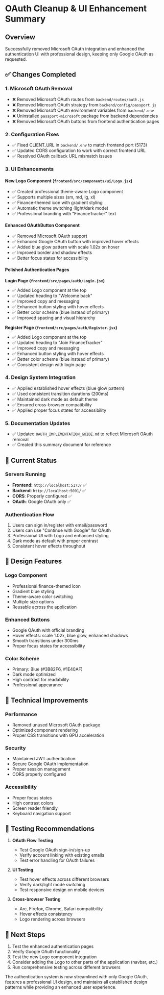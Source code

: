 # OAuth Cleanup & UI Enhancement Summary

## Overview
Successfully removed Microsoft OAuth integration and enhanced the authentication UI with professional design, keeping only Google OAuth as requested.

## ✅ Changes Completed

### 1. **Microsoft OAuth Removal**
- ❌ Removed Microsoft OAuth routes from `backend/routes/auth.js`
- ❌ Removed Microsoft OAuth strategy from `backend/config/passport.js`
- ❌ Removed Microsoft OAuth environment variables from `backend/.env`
- ❌ Uninstalled `passport-microsoft` package from backend dependencies
- ❌ Removed Microsoft OAuth buttons from frontend authentication pages

### 2. **Configuration Fixes**
- ✅ Fixed CLIENT_URL in `backend/.env` to match frontend port (5173)
- ✅ Updated CORS configuration to work with correct frontend URL
- ✅ Resolved OAuth callback URL mismatch issues

### 3. **UI Enhancements**

#### **New Logo Component** (`frontend/src/components/ui/Logo.jsx`)
- ✅ Created professional theme-aware Logo component
- ✅ Supports multiple sizes (sm, md, lg, xl)
- ✅ Finance-themed icon with gradient styling
- ✅ Automatic theme switching (light/dark mode)
- ✅ Professional branding with "FinanceTracker" text

#### **Enhanced OAuthButton Component**
- ✅ Removed Microsoft OAuth support
- ✅ Enhanced Google OAuth button with improved hover effects
- ✅ Added blue glow pattern with scale 1.02x on hover
- ✅ Improved border and shadow effects
- ✅ Better focus states for accessibility

#### **Polished Authentication Pages**

**Login Page (`frontend/src/pages/auth/Login.jsx`)**
- ✅ Added Logo component at the top
- ✅ Updated heading to "Welcome back"
- ✅ Improved copy and messaging
- ✅ Enhanced button styling with hover effects
- ✅ Better color scheme (blue instead of primary)
- ✅ Improved spacing and visual hierarchy

**Register Page (`frontend/src/pages/auth/Register.jsx`)**
- ✅ Added Logo component at the top
- ✅ Updated heading to "Join FinanceTracker"
- ✅ Improved copy and messaging
- ✅ Enhanced button styling with hover effects
- ✅ Better color scheme (blue instead of primary)
- ✅ Consistent design with login page

### 4. **Design System Integration**
- ✅ Applied established hover effects (blue glow pattern)
- ✅ Used consistent transition durations (200ms)
- ✅ Maintained dark mode as default theme
- ✅ Ensured cross-browser compatibility
- ✅ Applied proper focus states for accessibility

### 5. **Documentation Updates**
- ✅ Updated `OAUTH_IMPLEMENTATION_GUIDE.md` to reflect Microsoft OAuth removal
- ✅ Created this summary document for reference

## 🚀 Current Status

### **Servers Running**
- **Frontend**: `http://localhost:5173/` ✅
- **Backend**: `http://localhost:5001/` ✅
- **CORS**: Properly configured ✅
- **OAuth**: Google OAuth only ✅

### **Authentication Flow**
1. Users can sign in/register with email/password
2. Users can use "Continue with Google" for OAuth
3. Professional UI with Logo and enhanced styling
4. Dark mode as default with proper contrast
5. Consistent hover effects throughout

## 🎨 Design Features

### **Logo Component**
- Professional finance-themed icon
- Gradient blue styling
- Theme-aware color switching
- Multiple size options
- Reusable across the application

### **Enhanced Buttons**
- Google OAuth with official branding
- Hover effects: scale 1.02x, blue glow, enhanced shadows
- Smooth transitions under 300ms
- Proper focus states for accessibility

### **Color Scheme**
- Primary: Blue (#3B82F6, #1E40AF)
- Dark mode optimized
- High contrast for readability
- Professional appearance

## 🔧 Technical Improvements

### **Performance**
- Removed unused Microsoft OAuth package
- Optimized component rendering
- Proper CSS transitions with GPU acceleration

### **Security**
- Maintained JWT authentication
- Secure Google OAuth implementation
- Proper session management
- CORS properly configured

### **Accessibility**
- Proper focus states
- High contrast colors
- Screen reader friendly
- Keyboard navigation support

## 🧪 Testing Recommendations

1. **OAuth Flow Testing**
   - Test Google OAuth sign-in/sign-up
   - Verify account linking with existing emails
   - Test error handling for OAuth failures

2. **UI Testing**
   - Test hover effects across different browsers
   - Verify dark/light mode switching
   - Test responsive design on mobile devices

3. **Cross-browser Testing**
   - Arc, Firefox, Chrome, Safari compatibility
   - Hover effects consistency
   - Logo rendering across browsers

## 📝 Next Steps

1. Test the enhanced authentication pages
2. Verify Google OAuth functionality
3. Test the new Logo component integration
4. Consider adding the Logo to other parts of the application (navbar, etc.)
5. Run comprehensive testing across different browsers

The authentication system is now streamlined with only Google OAuth, features a professional UI design, and maintains all established design patterns while providing an enhanced user experience.

